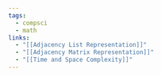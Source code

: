 ```yaml
---
tags:
  - compsci
  - math
links:
  - "[[Adjacency List Representation]]"
  - "[[Adjacency Matrix Representation]]"
  - "[[Time and Space Complexity]]"
---
```

